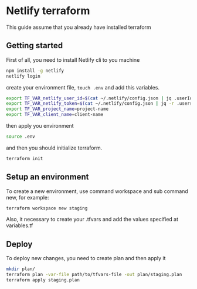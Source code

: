 # Netlify terraform

This guide assume that you already have installed terraform 

## Getting started
First of all, you need to install Netlify cli to you machine
```bash
npm install -g netlify
netlify login
```

create your environment file, `touch .env` and add this variables.
```bash
export TF_VAR_netlify_user_id=$(cat ~/.netlify/config.json | jq .userId)
export TF_VAR_netlify_token=$(cat ~/.netlify/config.json | jq -r .users.${TF_VAR_netlify_user_id}.auth.token)
export TF_VAR_project_name=project-name
export TF_VAR_client_name=client-name
```

then apply you environment
```bash
source .env
```

and then you should initialize terraform.
```bash
terraform init
```

## Setup an environment
To create a new environment, use command workspace and sub command new, for example:
```bash
terraform workspace new staging
```

Also, it necessary to create your .tfvars and add the values specified at variables.tf

## Deploy

To deploy new changes, you need to create plan and then apply it

```bash
mkdir plan/
terraform plan -var-file path/to/tfvars-file -out plan/staging.plan
terraform apply staging.plan
```
